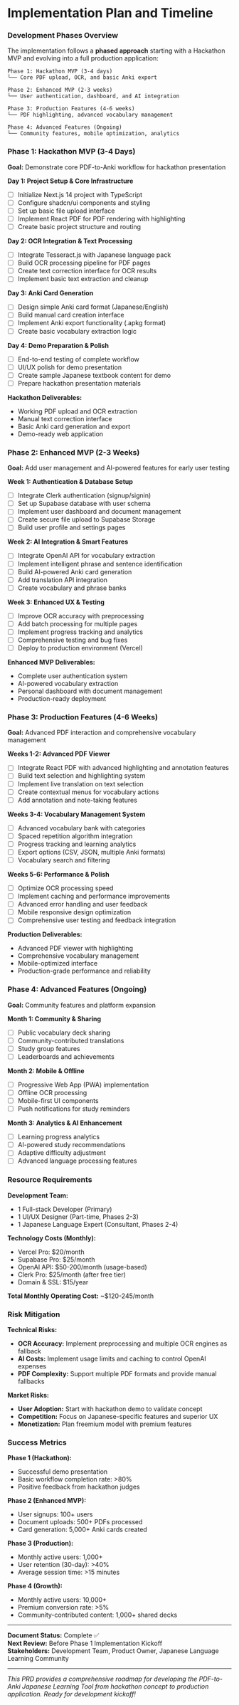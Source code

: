 # Implementation Plan and Timeline

### Development Phases Overview

The implementation follows a **phased approach** starting with a Hackathon MVP and evolving into a full production application:

```
Phase 1: Hackathon MVP (3-4 days)
└── Core PDF upload, OCR, and basic Anki export

Phase 2: Enhanced MVP (2-3 weeks)
└── User authentication, dashboard, and AI integration

Phase 3: Production Features (4-6 weeks)
└── PDF highlighting, advanced vocabulary management

Phase 4: Advanced Features (Ongoing)
└── Community features, mobile optimization, analytics
```

### Phase 1: Hackathon MVP (3-4 Days)

**Goal:** Demonstrate core PDF-to-Anki workflow for hackathon presentation

**Day 1: Project Setup & Core Infrastructure**
- [ ] Initialize Next.js 14 project with TypeScript
- [ ] Configure shadcn/ui components and styling
- [ ] Set up basic file upload interface
- [ ] Implement React PDF for PDF rendering with highlighting
- [ ] Create basic project structure and routing

**Day 2: OCR Integration & Text Processing**
- [ ] Integrate Tesseract.js with Japanese language pack
- [ ] Build OCR processing pipeline for PDF pages
- [ ] Create text correction interface for OCR results
- [ ] Implement basic text extraction and cleanup

**Day 3: Anki Card Generation**
- [ ] Design simple Anki card format (Japanese/English)
- [ ] Build manual card creation interface
- [ ] Implement Anki export functionality (.apkg format)
- [ ] Create basic vocabulary extraction logic

**Day 4: Demo Preparation & Polish**
- [ ] End-to-end testing of complete workflow
- [ ] UI/UX polish for demo presentation
- [ ] Create sample Japanese textbook content for demo
- [ ] Prepare hackathon presentation materials

**Hackathon Deliverables:**
- Working PDF upload and OCR extraction
- Manual text correction interface
- Basic Anki card generation and export
- Demo-ready web application

### Phase 2: Enhanced MVP (2-3 Weeks)

**Goal:** Add user management and AI-powered features for early user testing

**Week 1: Authentication & Database Setup**
- [ ] Integrate Clerk authentication (signup/signin)
- [ ] Set up Supabase database with user schema
- [ ] Implement user dashboard and document management
- [ ] Create secure file upload to Supabase Storage
- [ ] Build user profile and settings pages

**Week 2: AI Integration & Smart Features**
- [ ] Integrate OpenAI API for vocabulary extraction
- [ ] Implement intelligent phrase and sentence identification
- [ ] Build AI-powered Anki card generation
- [ ] Add translation API integration
- [ ] Create vocabulary and phrase banks

**Week 3: Enhanced UX & Testing**
- [ ] Improve OCR accuracy with preprocessing
- [ ] Add batch processing for multiple pages
- [ ] Implement progress tracking and analytics
- [ ] Comprehensive testing and bug fixes
- [ ] Deploy to production environment (Vercel)

**Enhanced MVP Deliverables:**
- Complete user authentication system
- AI-powered vocabulary extraction
- Personal dashboard with document management
- Production-ready deployment

### Phase 3: Production Features (4-6 Weeks)

**Goal:** Advanced PDF interaction and comprehensive vocabulary management

**Weeks 1-2: Advanced PDF Viewer**
- [ ] Integrate React PDF with advanced highlighting and annotation features
- [ ] Build text selection and highlighting system
- [ ] Implement live translation on text selection
- [ ] Create contextual menus for vocabulary actions
- [ ] Add annotation and note-taking features

**Weeks 3-4: Vocabulary Management System**
- [ ] Advanced vocabulary bank with categories
- [ ] Spaced repetition algorithm integration
- [ ] Progress tracking and learning analytics
- [ ] Export options (CSV, JSON, multiple Anki formats)
- [ ] Vocabulary search and filtering

**Weeks 5-6: Performance & Polish**
- [ ] Optimize OCR processing speed
- [ ] Implement caching and performance improvements
- [ ] Advanced error handling and user feedback
- [ ] Mobile responsive design optimization
- [ ] Comprehensive user testing and feedback integration

**Production Deliverables:**
- Advanced PDF viewer with highlighting
- Comprehensive vocabulary management
- Mobile-optimized interface
- Production-grade performance and reliability

### Phase 4: Advanced Features (Ongoing)

**Goal:** Community features and platform expansion

**Month 1: Community & Sharing**
- [ ] Public vocabulary deck sharing
- [ ] Community-contributed translations
- [ ] Study group features
- [ ] Leaderboards and achievements

**Month 2: Mobile & Offline**
- [ ] Progressive Web App (PWA) implementation
- [ ] Offline OCR processing
- [ ] Mobile-first UI components
- [ ] Push notifications for study reminders

**Month 3: Analytics & AI Enhancement**
- [ ] Learning progress analytics
- [ ] AI-powered study recommendations
- [ ] Adaptive difficulty adjustment
- [ ] Advanced language processing features

### Resource Requirements

**Development Team:**
- 1 Full-stack Developer (Primary)
- 1 UI/UX Designer (Part-time, Phases 2-3)
- 1 Japanese Language Expert (Consultant, Phases 2-4)

**Technology Costs (Monthly):**
- Vercel Pro: $20/month
- Supabase Pro: $25/month
- OpenAI API: $50-200/month (usage-based)
- Clerk Pro: $25/month (after free tier)
- Domain & SSL: $15/year

**Total Monthly Operating Cost:** ~$120-245/month

### Risk Mitigation

**Technical Risks:**
- **OCR Accuracy:** Implement preprocessing and multiple OCR engines as fallback
- **AI Costs:** Implement usage limits and caching to control OpenAI expenses
- **PDF Complexity:** Support multiple PDF formats and provide manual fallbacks

**Market Risks:**
- **User Adoption:** Start with hackathon demo to validate concept
- **Competition:** Focus on Japanese-specific features and superior UX
- **Monetization:** Plan freemium model with premium features

### Success Metrics

**Phase 1 (Hackathon):**
- Successful demo presentation
- Basic workflow completion rate: >80%
- Positive feedback from hackathon judges

**Phase 2 (Enhanced MVP):**
- User signups: 100+ users
- Document uploads: 500+ PDFs processed
- Card generation: 5,000+ Anki cards created

**Phase 3 (Production):**
- Monthly active users: 1,000+
- User retention (30-day): >40%
- Average session time: >15 minutes

**Phase 4 (Growth):**
- Monthly active users: 10,000+
- Premium conversion rate: >5%
- Community-contributed content: 1,000+ shared decks

---

**Document Status:** Complete ✅  
**Next Review:** Before Phase 1 Implementation Kickoff  
**Stakeholders:** Development Team, Product Owner, Japanese Language Learning Community

---

*This PRD provides a comprehensive roadmap for developing the PDF-to-Anki Japanese Learning Tool from hackathon concept to production application. Ready for development kickoff!*
